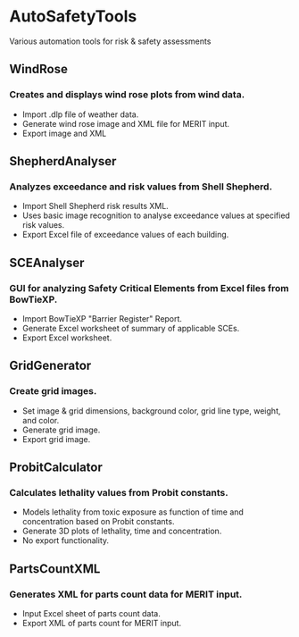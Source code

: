 # AutoSafetyTools
 Various automation tools for risk & safety assessments

## WindRose
### Creates and displays wind rose plots from wind data.
- Import .dlp file of weather data.
- Generate wind rose image and XML file for MERIT input.
- Export image and XML

## ShepherdAnalyser
### Analyzes exceedance and risk values from Shell Shepherd.
- Import Shell Shepherd risk results XML.
- Uses basic image recognition to analyse exceedance values at specified risk values.
- Export Excel file of exceedance values of each building.

## SCEAnalyser
### GUI for analyzing Safety Critical Elements from Excel files from BowTieXP.
- Import BowTieXP "Barrier Register" Report.
- Generate Excel worksheet of summary of applicable SCEs.
- Export Excel worksheet.

## GridGenerator
### Create grid images.
- Set image & grid dimensions, background color, grid line type, weight, and color.
- Generate grid image.
- Export grid image.

## ProbitCalculator
### Calculates lethality values from Probit constants.
- Models lethality from toxic exposure as function of time and concentration based on Probit constants.
- Generate 3D plots of lethality, time and concentration.
- No export functionality.

## PartsCountXML
### Generates XML for parts count data for MERIT input.
- Input Excel sheet of parts count data.
- Export XML of parts count for MERIT input.
